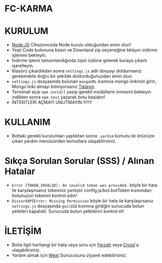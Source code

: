 # FC-KARMA

# KURULUM
* [Node.JS](https://nodejs.org/en/) Cihazınınızda Node kurulu olduğundan emin olun!
* Yeşil Code butonuna basın ve Downland zip seçeneğine tıklayın indirme işlemini bekleyin.
* İndirme işlemi tamamlandığında zipin üstüne gelerek buraya çıkartı işaretleyin.
* Klasörü çıkardıkdan sonra `settings.js` adlı dosyayı doldurmanız gerekmekte doğru bir şekilde doldurduğunuzdan emin olun.
* `settings.js` dosyasında bulunan `mongoURL` kısmına mongo linkinizi girin, Mongo linki almayı bilmiyorsanız [Tıklayın](https://www.youtube.com/watch?v=s_-gJn9GDus)
* Terminali açıp `npm install` yazıp gerekli modüllerin inmesini bekleyin indikten sonra `npm test` yazarak botu başlatın!
* İNTENTLERİ AÇMAYI UNUTMAYIN !!!!!!! 

# KULLANIM
* Bottaki gerekli kurulumları yaptıktan sonra `.yardım` komutu ile önünüze çıkan yardım menüsünden komutlara ulaşabilirsiniz.

# Sıkça Sorulan Sorular (SSS) / Alınan Hatalar
* `Error [TOKEN_INVALID]: An invalid token was provided.` böyle bir hata ile karşılaşırsanız tokeniniz yanlıştır config.js/bot.botToken kısmından botunuzun tokenini kontrol edin!
* `DiscordAPIError: Missing Permission` böyle bir hata ile karşılaşırsanız `settings.js` dosyasında `guildID` kısmına girdiğin sunucuda botun yetkileri kapalıdır. Sunucuda botun yetkilerini kontrol et!

# İLETİŞİM
* Botla ilgili herhangi bir hata veya soru için [Ferzah](https://discord.com/users/564900904713846785) veya [Cross](https://discord.com/users/641256228101554188)'a ulaşabilirsiniz.
* Yardım almak için [Wext](discord.gg/1972) Sunucusunu ziyaret edebilirsiniz.
